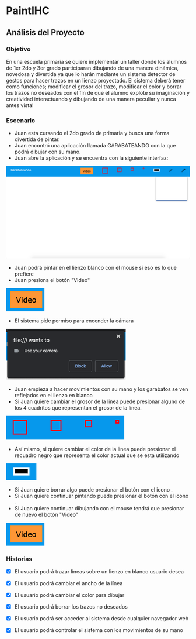 # PaintIHC



## Análisis del Proyecto

### Objetivo

En una escuela primaria se quiere implementar un taller donde los alumnos de 1er 2do y 3er grado participaran dibujando de una manera dinámica, novedosa y divertida ya que lo harán mediante un sistema detector de gestos para hacer trazos en un lienzo proyectado.
 El sistema deberá tener como funciones; modificar el grosor del trazo, modificar el color y borrar los trazos no deseados con el fin de que el alumno explote su imaginación y creatividad interactuando y dibujando de una manera peculiar y nunca antes vista! 

### Escenario

- Juan esta cursando el 2do grado de primaria y busca una forma divertida de pintar.
- Juan encontró una aplicación llamada GARABATEANDO con la que podrá dibujar con su mano. 
- Juan abre la aplicación y se encuentra con la siguiente interfaz:

![GARABATEANDO](https://github.com/ValS01/PaintIHC/blob/master/Analisis/Imagenes/GARABATEANDO.png)

- Juan podrá pintar en el lienzo blanco con el mouse si eso es lo que prefiere
- Juan presiona el botón "Video"

![Video](https://github.com/ValS01/PaintIHC/blob/master/Analisis/Imagenes/Video.png)

- El sistema pide permiso para encender la cámara

![Permisos](https://github.com/ValS01/PaintIHC/blob/master/Analisis/Imagenes/Permisos.png)

- Juan empieza a hacer movimientos con su mano y los garabatos se ven reflejados en el lienzo en blanco
- Si Juan quiere cambiar el grosor de la linea puede presionar alguno de los 4 cuadritos que representan el grosor de la linea. 

![Grosor](https://github.com/ValS01/PaintIHC/blob/master/Analisis/Imagenes/Grosor.png)

- Así mismo, si quiere cambiar el color de la linea puede presionar el recuadro negro que representa el color actual que se esta utilizando

![Color](https://github.com/ValS01/PaintIHC/blob/master/Analisis/Imagenes/Color.png)

- Si Juan quiere borrar algo puede presionar el botón con el icono <img src="/Users/dany/Documents/GitHub/PaintIHC/Paint/img/borrador.png" alt="borrador" style="zoom:5%;" />
- Si Juan quiere continuar pintando puede presionar el botón con el icono <img src="/Users/dany/Documents/GitHub/PaintIHC/Paint/img/lapiz.png" alt="lapiz" style="zoom:5%;" />
- Si Juan quiere continuar dibujando con el mouse tendrá que presionar de nuevo el botón "Video"

![Video](https://github.com/ValS01/PaintIHC/blob/master/Analisis/Imagenes/Video.png)

### Historias

- [x] El usuario podrá trazar líneas sobre un lienzo en blanco usuario desea

- [x] El usuario podrá cambiar el ancho de la línea
- [x] El usuario podrá cambiar el color para dibujar
- [x] El usuario podrá borrar los trazos no deseados
- [x] El usuario podrá ser acceder al sistema desde cualquier navegador web 
- [x] El usuario podrá controlar el sistema con los movimientos de su mano








